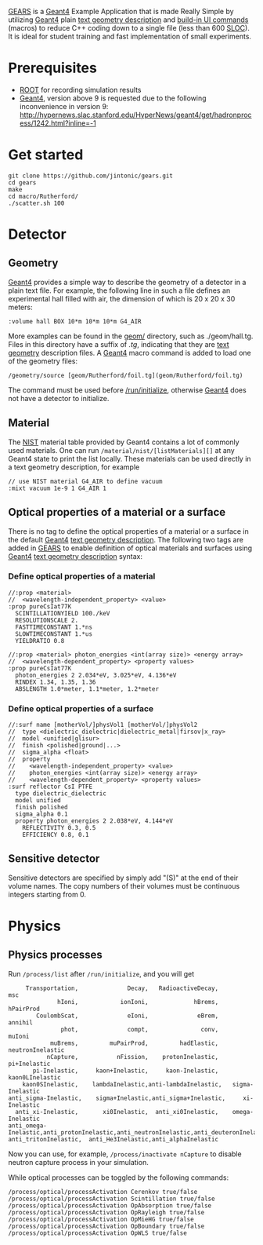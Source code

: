 [GEARS][] is a [Geant4][] Example Application that is made Really Simple by utilizing [Geant4][] plain [text geometry description][tg] and [build-in UI commands][TUI] (macros) to reduce C++ coding down to a single file (less than 600 [SLOC][]). It is ideal for student training and fast implementation of small experiments.

# Prerequisites

* [ROOT][] for recording simulation results
* [Geant4][], version above 9 is requested due to the following inconvenience in version 9: http://hypernews.slac.stanford.edu/HyperNews/geant4/get/hadronprocess/1242.html?inline=-1

# Get started

~~~shell
git clone https://github.com/jintonic/gears.git
cd gears
make
cd macro/Rutherford/
./scatter.sh 100
~~~

# Detector

## Geometry
[Geant4][] provides a simple way to describe the geometry of a detector in a plain text file. For example, the following line in such a file defines an experimental hall filled with air, the dimension of which is 20 x 20 x 30 meters:

~~~
:volume hall BOX 10*m 10*m 10*m G4_AIR
~~~

More examples can be found in the [geom/](geom/) directory, such as ./geom/hall.tg. Files in this directory have a suffix of *.tg*, indicating that they are [text geometry][tg] description files. A [Geant4][] macro command is added to load one of the geometry files:

~~~
/geometry/source [geom/Rutherford/foil.tg](geom/Rutherford/foil.tg)
~~~

The command must be used before [/run/initialize][run], otherwise [Geant4][] does not have a detector to initialize.

## Material

The [NIST][] material table provided by Geant4 contains a lot of commonly used materials. One can run `/material/nist/[listMaterials][]` at any Geant4 state to print the list locally. These materials can be used directly in a text geometry description, for example

~~~
// use NIST material G4_AIR to define vacuum
:mixt vacuum 1e-9 1 G4_AIR 1
~~~

## Optical properties of a material or a surface

There is no tag to define the optical properties of a material or a surface in the default [Geant4][] [text geometry description][tg]. The following two tags are added in [GEARS][] to enable definition of optical materials and surfaces using [Geant4][] [text geometry description][tg] syntax:

### Define optical properties of a material

~~~
//:prop <material>
//  <wavelength-independent_property> <value>
:prop pureCsIat77K
  SCINTILLATIONYIELD 100./keV
  RESOLUTIONSCALE 2.
  FASTTIMECONSTANT 1.*ns
  SLOWTIMECONSTANT 1.*us
  YIELDRATIO 0.8

//:prop <material> photon_energies <int(array size)> <energy array>
//  <wavelength-dependent_property> <property values>
:prop pureCsIat77K
  photon_energies 2 2.034*eV, 3.025*eV, 4.136*eV
  RINDEX 1.34, 1.35, 1.36
  ABSLENGTH 1.0*meter, 1.1*meter, 1.2*meter
~~~

### Define optical properties of a surface

~~~
//:surf name [motherVol/]physVol1 [motherVol/]physVol2
//  type <dielectric_dielectric|dielectric_metal|firsov|x_ray>
//  model <unified|glisur>
//  finish <polished|ground|...>
//  sigma_alpha <float>
//  property
//    <wavelength-independent_property> <value>
//    photon_energies <int(array size)> <energy array>
//    <wavelength-dependent_property> <property values>
:surf reflector CsI PTFE
  type dielectric_dielectric
  model unified
  finish polished
  sigma_alpha 0.1
  property photon_energies 2 2.038*eV, 4.144*eV
    REFLECTIVITY 0.3, 0.5
    EFFICIENCY 0.8, 0.1
~~~

## Sensitive detector

Sensitive detectors are specified by simply add "(S)" at the end of their volume names. The copy numbers of their volumes must be continuous integers starting from 0.

# Physics

## Physics processes

Run `/process/list` after `/run/initialize`, and you will get

~~~
     Transportation,              Decay,   RadioactiveDecay,                msc
              hIoni,            ionIoni,             hBrems,          hPairProd
        CoulombScat,              eIoni,              eBrem,            annihil
               phot,              compt,               conv,             muIoni
            muBrems,         muPairProd,         hadElastic,   neutronInelastic
           nCapture,           nFission,    protonInelastic,       pi+Inelastic
       pi-Inelastic,     kaon+Inelastic,     kaon-Inelastic,    kaon0LInelastic
    kaon0SInelastic,    lambdaInelastic,anti-lambdaInelastic,   sigma-Inelastic
anti_sigma-Inelastic,    sigma+Inelastic,anti_sigma+Inelastic,     xi-Inelastic
  anti_xi-Inelastic,       xi0Inelastic,  anti_xi0Inelastic,    omega-Inelastic
anti_omega-Inelastic,anti_protonInelastic,anti_neutronInelastic,anti_deuteronInelastic
anti_tritonInelastic,  anti_He3Inelastic,anti_alphaInelastic
~~~

Now you can use, for example, `/process/inactivate nCapture` to disable neutron capture process in your simulation.

While optical processes can be toggled by the following commands:

~~~
/process/optical/processActivation Cerenkov true/false
/process/optical/processActivation Scintillation true/false
/process/optical/processActivation OpAbsorption true/false
/process/optical/processActivation OpRayleigh true/false
/process/optical/processActivation OpMieHG true/false
/process/optical/processActivation OpBoundary true/false
/process/optical/processActivation OpWLS true/false
~~~

[GEARS]: https://github.com/jintonic/gears
[tg]: http://geant4.web.cern.ch/geant4/collaboration/working_groups/geometry/docs/textgeom/textgeom.pdf
[TUI]: http://geant4.cern.ch/G4UsersDocuments/UsersGuides/ForApplicationDeveloper/html/Control/UIcommands/_.html
[SLOC]: https://en.wikipedia.org/wiki/Source_lines_of_code
[ROOT]: https://root.cern.ch
[Geant4]: http://geant4.cern.ch
[NIST]: http://geant4.web.cern.ch/geant4/workAreaUserDocKA/Backup/Docbook_UsersGuides_beta/ForApplicationDeveloper/html/apas08.html
[run]: http://geant4.cern.ch/G4UsersDocuments/UsersGuides/ForApplicationDeveloper/html/Control/UIcommands/_run_.html
[listMaterials]: https://geant4.web.cern.ch/geant4/UserDocumentation/UsersGuides/ForApplicationDeveloper/html/AllResources/Control/UIcommands/_material_nist_.html
